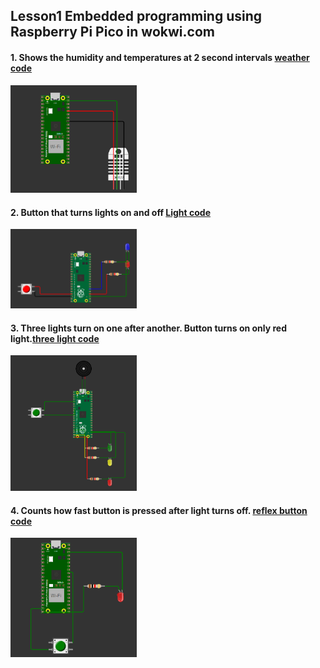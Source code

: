 ## Lesson1 Embedded programming using Raspberry Pi Pico in wokwi.com
#### 1. Shows the humidity and temperatures at 2 second intervals [weather code](https://github.com/Eino-dev-stu/Iot-perusteet/blob/main/lesson_1/weather.py)
<img src="https://github.com/Eino-dev-stu/Iot-perusteet/blob/main/pictures/Screenshot%202025-10-07%20030009.png" alt="screenshot" width="40%" height="60%">

#### 2. Button that turns lights on and off [Light code](https://github.com/Eino-dev-stu/Iot-perusteet/blob/main/lesson_1/two_lights.py)
<img src="https://github.com/Eino-dev-stu/Iot-perusteet/blob/main/pictures/Screenshot%202025-10-07%20025851.png" alt="screenshot" width="40%">

#### 3. Three lights turn on one after another. Button turns on only red light.[three light code](https://github.com/Eino-dev-stu/Iot-perusteet/blob/main/lesson_1/street_lights.py)
<img src="https://github.com/Eino-dev-stu/Iot-perusteet/blob/main/pictures/Screenshot%202025-10-07%20030059.png" alt="screenshot" width="40%">

#### 4. Counts how fast button is pressed after light turns off. [reflex button code](https://github.com/Eino-dev-stu/Iot-perusteet/blob/main/lesson_1/reflex_button.py)
<img src="https://github.com/Eino-dev-stu/Iot-perusteet/blob/main/pictures/Screenshot%202025-10-07%20030210.png" alt="screenshot" width="40%">

